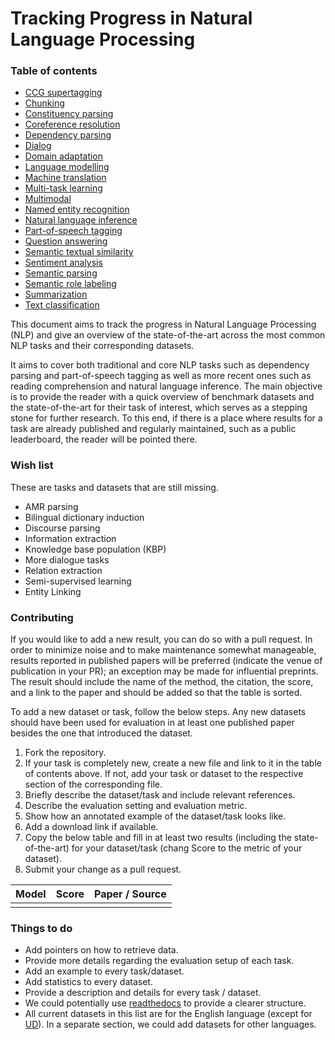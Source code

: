 # Tracking Progress in Natural Language Processing

### Table of contents

- [CCG supertagging](ccg_supertagging.md)
- [Chunking](chunking.md)
- [Constituency parsing](constituency_parsing.md)
- [Coreference resolution](coreference_resolution.md)
- [Dependency parsing](dependency_parsing.md)
- [Dialog](dialog.md)
- [Domain adaptation](domain_adaptation.md)
- [Language modelling](language_modeling.md)
- [Machine translation](machine_translation.md)
- [Multi-task learning](multi-task_learning.md)
- [Multimodal](multimodal.md)
- [Named entity recognition](named_entity_recognition.md)
- [Natural language inference](natural_language_inference.md)
- [Part-of-speech tagging](part-of-speech_tagging.md)
- [Question answering](question_answering.md)
- [Semantic textual similarity](semantic_textual_similarity.md)
- [Sentiment analysis](sentiment_analysis.md)
- [Semantic parsing](semantic_parsing.md)
- [Semantic role labeling](semantic_role_labeling.md)
- [Summarization](summarization.md)
- [Text classification](text_classification.md)

This document aims to track the progress in Natural Language Processing (NLP) and give an overview
of the state-of-the-art across the most common NLP tasks and their corresponding datasets.

It aims to cover both traditional and core NLP tasks such as dependency parsing and part-of-speech tagging
as well as more recent ones such as reading comprehension and natural language inference. The main objective
is to provide the reader with a quick overview of benchmark datasets and the state-of-the-art for their
task of interest, which serves as a stepping stone for further research. To this end, if there is a 
place where results for a task are already published and regularly maintained, such as a public leaderboard,
the reader will be pointed there.

### Wish list

These are tasks and datasets that are still missing.

- AMR parsing
- Bilingual dictionary induction
- Discourse parsing
- Information extraction
- Knowledge base population (KBP)
- More dialogue tasks
- Relation extraction
- Semi-supervised learning
- Entity Linking

### Contributing

If you would like to add a new result, you can do so with a pull request. 
In order to minimize noise and to make maintenance somewhat manageable, results reported
in published papers will be preferred (indicate the venue of publication in your PR);
an exception may be made for influential preprints. The result should include the name
of the method, the citation, the score, and a link to the paper and should be added
so that the table is sorted.

To add a new dataset or task, follow the below steps. Any new datasets
should have been used for evaluation in at least one published paper besides 
the one that introduced the dataset.

1. Fork the repository.
2. If your task is completely new, create a new file and link to it in the table of contents above.
If not, add your task or dataset to the respective section of the corresponding file.
3. Briefly describe the dataset/task and include relevant references. 
4. Describe the evaluation setting and evaluation metric.
5. Show how an annotated example of the dataset/task looks like.
6. Add a download link if available.
7. Copy the below table and fill in at least two results (including the state-of-the-art)
  for your dataset/task (chang Score to the metric of your dataset).
8. Submit your change as a pull request.
  
| Model           | Score  |  Paper / Source |
| ------------- | :-----:| --- |
|  |  |  |

### Things to do

- Add pointers on how to retrieve data.
- Provide more details regarding the evaluation setup of each task.
- Add an example to every task/dataset.
- Add statistics to every dataset.
- Provide a description and details for every task / dataset.
- We could potentially use [readthedocs](https://github.com/rtfd/readthedocs.org) to provide a clearer structure.
- All current datasets in this list are for the English language (except for [UD](#ud)). In a separate section, we could add
datasets for other languages.
